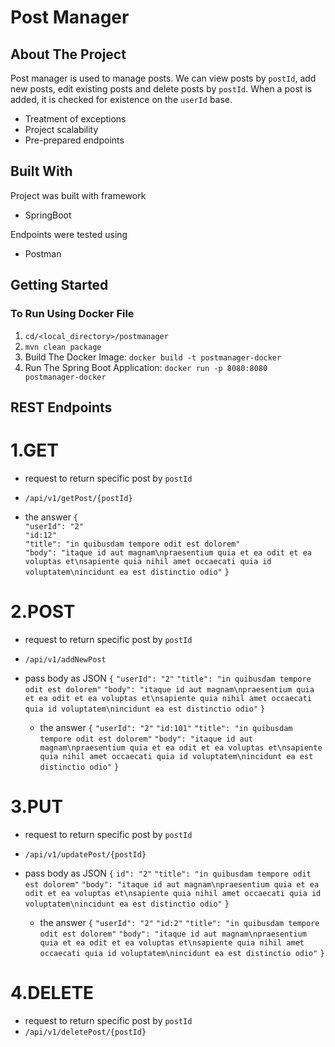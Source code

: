 # Post Manager

## About The Project
Post manager is used to manage posts. We can view posts by `postId`, add new posts, edit existing posts and delete posts by `postId`. When a post is added, it is checked for existence on the `userId` base.

- Treatment of exceptions
- Project scalability 
- Pre-prepared endpoints

## Built With

Project was built with framework
- SpringBoot

Endpoints were tested using 
- Postman

## Getting Started
###  To Run Using Docker File

1. `cd/<local_directory>/postmanager`
2.  `mvn clean package`
3.  Build The Docker Image: `docker build -t postmanager-docker`
4.  Run The Spring Boot Application: `docker run -p 8080:8080 postmanager-docker`

## REST Endpoints

# 1.GET 
  - request to return specific post by `postId`
  - `/api/v1/getPost/{postId}`

 - the answer
    `{`<br />
    `"userId": "2"`<br />
    `"id:12"`<br />
    `"title": "in quibusdam tempore odit est dolorem"`<br />
    `"body": "itaque id aut magnam\npraesentium quia et ea odit et ea voluptas et\nsapiente quia nihil amet occaecati quia id voluptatem\nincidunt ea est distinctio odio"`
    `}`

# 2.POST 
  - request to return specific post by `postId`
  - `/api/v1/addNewPost`

  - pass body as JSON
    `{`
    `"userId": "2"`
    `"title": "in quibusdam tempore odit est dolorem"`
    `"body": "itaque id aut magnam\npraesentium quia et ea odit et ea voluptas et\nsapiente quia nihil amet occaecati quia id voluptatem\nincidunt ea est distinctio odio"`
    `}`
    
    - the answer
    `{`
    `"userId": "2"`
    `"id:101"`
    `"title": "in quibusdam tempore odit est dolorem"`
    `"body": "itaque id aut magnam\npraesentium quia et ea odit et ea voluptas et\nsapiente quia nihil amet occaecati quia id voluptatem\nincidunt ea est distinctio odio"`
    `}`

# 3.PUT 
  - request to return specific post by `postId`
  - `/api/v1/updatePost/{postId}`

- pass body as JSON
    `{`
    `id": "2"`
    `"title": "in quibusdam tempore odit est dolorem"`
    `"body": "itaque id aut magnam\npraesentium quia et ea odit et ea voluptas et\nsapiente quia nihil amet occaecati quia id voluptatem\nincidunt ea est distinctio odio"`
    `}`
    
     - the answer
    `{`
    `"userId": "2"`
    `"id:2"`
    `"title": "in quibusdam tempore odit est dolorem"`
    `"body": "itaque id aut magnam\npraesentium quia et ea odit et ea voluptas et\nsapiente quia nihil amet occaecati quia id voluptatem\nincidunt ea est distinctio odio"`
    `}`

# 4.DELETE 
  - request to return specific post by `postId`
  - `/api/v1/deletePost/{postId}`
